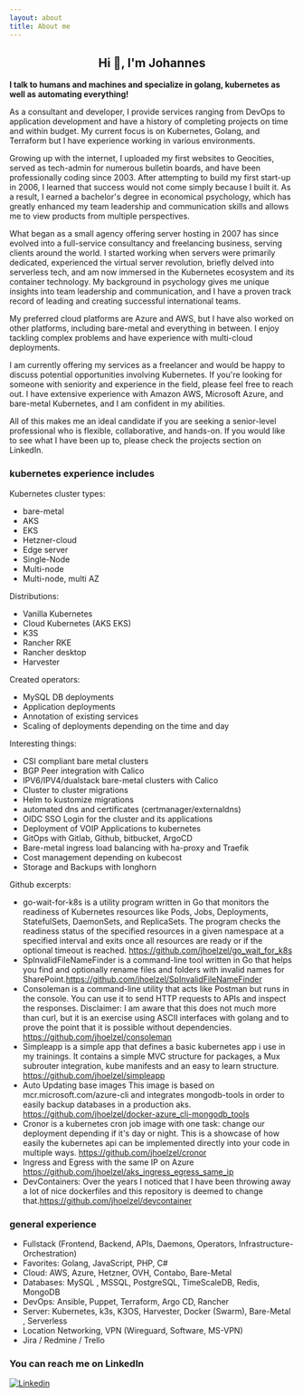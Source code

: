 ```yaml
---
layout: about
title: About me
---
```


<h2 align="center">Hi 👋, I'm Johannes</h2>

**I talk to humans and machines and specialize in golang, kubernetes as well as automating everything!**

As a consultant and developer, I provide services ranging from DevOps to application development and have a history of completing projects on time and within budget. My current focus is on Kubernetes, Golang, and Terraform but I have experience working in various environments.

Growing up with the internet, I uploaded my first websites to Geocities, served as tech-admin for numerous bulletin boards, and have been professionally coding since 2003. After attempting to build my first start-up in 2006, I learned that success would not come simply because I built it. As a result, I earned a bachelor's degree in economical psychology, which has greatly enhanced my team leadership and communication skills and allows me to view products from multiple perspectives.

What began as a small agency offering server hosting in 2007 has since evolved into a full-service consultancy and freelancing business, serving clients around the world. I started working when servers were primarily dedicated, experienced the virtual server revolution, briefly delved into serverless tech, and am now immersed in the Kubernetes ecosystem and its container technology. My background in psychology gives me unique insights into team leadership and communication, and I have a proven track record of leading and creating successful international teams.

My preferred cloud platforms are Azure and AWS, but I have also worked on other platforms, including bare-metal and everything in between. I enjoy tackling complex problems and have experience with multi-cloud deployments.

I am currently offering my services as a freelancer and would be happy to discuss potential opportunities involving Kubernetes. If you're looking for someone with seniority and experience in the field, please feel free to reach out. I have extensive experience with Amazon AWS, Microsoft Azure, and bare-metal Kubernetes, and I am confident in my abilities.

All of this makes me an ideal candidate if you are seeking a senior-level professional who is flexible, collaborative, and hands-on. If you would like to see what I have been up to, please check the projects section on LinkedIn.

### kubernetes experience includes

Kubernetes cluster types:

- bare-metal
- AKS
- EKS
- Hetzner-cloud
- Edge server
- Single-Node
- Multi-node
- Multi-node, multi AZ

Distributions:

- Vanilla Kubernetes
- Cloud Kubernetes (AKS EKS)
- K3S
- Rancher RKE
- Rancher desktop
- Harvester

Created operators:

- MySQL DB deployments
- Application deployments
- Annotation of existing services
- Scaling of deployments depending on the time and day

Interesting things:

- CSI compliant bare metal clusters
- BGP Peer integration with Calico
- IPV6/IPV4/dualstack bare-metal clusters with Calico
- Cluster to cluster migrations
- Helm to kustomize migrations
- automated dns and certificates (certmanager/externaldns)
- OIDC SSO Login for the cluster and its applications
- Deployment of VOIP Applications to kubernetes
- GitOps with Gitlab, Github, bitbucket, ArgoCD
- Bare-metal ingress load balancing with ha-proxy and Traefik
- Cost management depending on kubecost
- Storage and Backups with longhorn

Github excerpts:
- go-wait-for-k8s is a utility program written in Go that monitors the readiness of Kubernetes resources like Pods, Jobs, Deployments, StatefulSets, DaemonSets, and ReplicaSets. The program checks the readiness status of the specified resources in a given namespace at a specified interval and exits once all resources are ready or if the optional timeout is reached. <https://github.com/jhoelzel/go_wait_for_k8s>
- SpInvalidFileNameFinder is a command-line tool written in Go that helps you find and optionally rename files and folders with invalid names for SharePoint.<https://github.com/jhoelzel/SpInvalidFileNameFinder>
- Consoleman is a command-line utility that acts like Postman but runs in the console. You can use it to send HTTP requests to APIs and inspect the responses.
Disclaimer: I am aware that this does not much more than curl, but it is an exercise using ASCII interfaces with golang and to prove the point that it is possible without dependencies. <https://github.com/jhoelzel/consoleman>
- Simpleapp is a simple app that defines a basic kubernetes app i use in my trainings. It contains a simple MVC structure for packages, a Mux subrouter integration, kube manifests and an easy to learn structure. <https://github.com/jhoelzel/simpleapp>
- Auto Updating base images This image is based on mcr.microsoft.com/azure-cli and integrates mongodb-tools in order to easily backup databases in a production aks. <https://github.com/jhoelzel/docker-azure_cli-mongodb_tools>
- Cronor is a kubernetes cron job image with one task: change our deployment depending if it's day or night. This is a showcase of how easily the kubernetes api can be implemented directly into your code in multiple ways.  <https://github.com/jhoelzel/cronor>
- Ingress and Egress with the same IP on Azure <https://github.com/jhoelzel/aks_ingress_egress_same_ip>
- DevContainers: Over the years I noticed that I have been throwing away a lot of nice dockerfiles and this repository is deemed to change that.<https://github.com/jhoelzel/devcontainer>

### general experience

- Fullstack (Frontend, Backend, APIs, Daemons, Operators, Infrastructure-Orchestration)
- Favorites: Golang, JavaScript, PHP, C#
- Cloud: AWS, Azure, Hetzner, OVH, Contabo, Bare-Metal
- Databases: MySQL , MSSQL, PostgreSQL, TimeScaleDB, Redis, MongoDB
- DevOps: Ansible, Puppet, Terraform, Argo CD, Rancher
- Server: Kubernetes, k3s, K3OS, Harvester, Docker (Swarm), Bare-Metal , Serverless
- Location Networking, VPN (Wireguard, Software, MS-VPN)
- Jira / Redmine / Trello


### You can reach me on LinkedIn

[![Linkedin](https://img.shields.io/badge/linkedin%20-%230077B5.svg?&style=for-the-badge&logo=linkedin&logoColor=white)](https://www.linkedin.com/in/johannes-h%C3%B6lzel)

